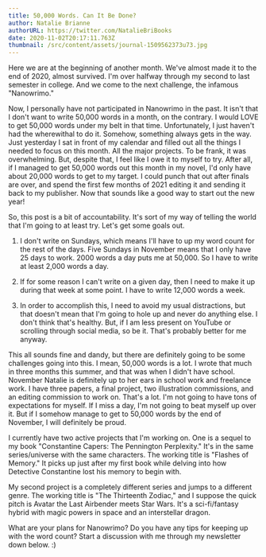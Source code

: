 ```yaml
---
title: 50,000 Words. Can It Be Done?
author: Natalie Brianne
authorURL: https://twitter.com/NatalieBriBooks
date: 2020-11-02T20:17:11.763Z
thumbnail: /src/content/assets/journal-1509562373u73.jpg
---
```

Here we are at the beginning of another month. We've almost made it to the end of 2020, almost survived. I'm over halfway through my second to last semester in college. And we come to the next challenge, the infamous "Nanowrimo." 

Now, I personally have not participated in Nanowrimo in the past. It isn't that I don't want to write 50,000 words in a month, on the contrary. I would LOVE to get 50,000 words under my belt in that time. Unfortunately, I just haven't had the wherewithal to do it. Somehow, something always gets in the way. Just yesterday I sat in front of my calendar and filled out all the things I needed to focus on this month. All the major projects. To be frank, it was overwhelming. But, despite that, I feel like I owe it to myself to try. After all, if I managed to get 50,000 words out this month in my novel, I'd only have about 20,000 words to get to my target. I could punch that out after finals are over, and spend the first few months of 2021 editing it and sending it back to my publisher. Now that sounds like a good way to start out the new year! 

So, this post is a bit of accountability. It's sort of my way of telling the world that I'm going to at least try. Let's get some goals out. 



1. I don't write on Sundays, which means I'll have to up my word count for the rest of the days. Five Sundays in November means that I only have 25 days to work. 2000 words a day puts me at 50,000. So I have to write at least 2,000 words a day. 

2. If for some reason I can't write on a given day, then I need to make it up during that week at some point. I have to write 12,000 words a week. 

3. In order to accomplish this, I need to avoid my usual distractions, but that doesn't mean that I'm going to hole up and never do anything else. I don't think that's healthy. But, if I am less present on YouTube or scrolling through social media, so be it. That's probably better for me anyway. 



This all sounds fine and dandy, but there are definitely going to be some challenges going into this. I mean, 50,000 words is a lot. I wrote that much in three months this summer, and that was when I didn't have school. November Natalie is definitely up to her ears in school work and freelance work. I have three papers, a final project, two illustration commissions, and an editing commission to work on. That's a lot. I'm not going to have tons of expectations for myself. If I miss a day, I'm not going to beat myself up over it. But if I somehow manage to get to 50,000 words by the end of November, I will definitely be proud.

I currently have two active projects that I'm working on. One is a sequel to my book "Constantine Capers: The Pennington Perplexity." It's in the same series/universe with the same characters. The working title is "Flashes of Memory." It picks up just after my first book while delving into how Detective Constantine lost his memory to begin with. 



My second project is a completely different series and jumps to a different genre. The working title is "The Thirteenth Zodiac," and I suppose the quick pitch is Avatar the Last Airbender meets Star Wars. It's a sci-fi/fantasy hybrid with magic powers in space and an interstellar dragon.



What are your plans for Nanowrimo? Do you have any tips for keeping up with the word count? Start a discussion with me through my newsletter down below. :)